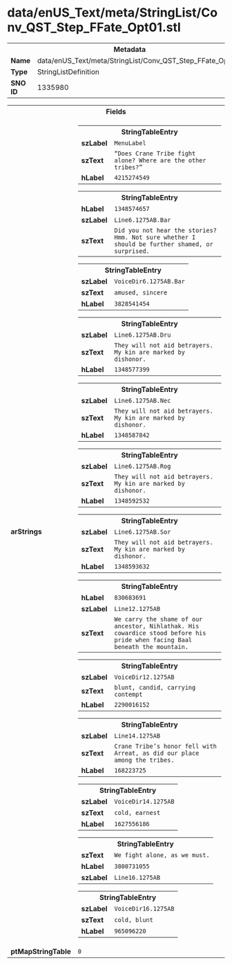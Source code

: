 <h1>data/enUS_Text/meta/StringList/Conv_QST_Step_FFate_Opt01.stl</h1><table><tr><th colspan="100%">Metadata</th></tr><tr><td><b>Name</b></td><td>data/enUS_Text/meta/StringList/Conv_QST_Step_FFate_Opt01.stl</td></tr><tr><td><b>Type</b></td><td>StringListDefinition</td></tr><tr><td><b>SNO ID</b></td><td>1335980</td></tr></table>

<table><tr><th colspan="100%">Fields</th></tr><tr><td><b>arStrings</b></td><td><table><tr><th colspan="100%">StringTableEntry</th></tr><tr><td><b>szLabel</b></td><td><code>MenuLabel</code></td></tr><tr><td><b>szText</b></td><td><code>“Does Crane Tribe fight alone? Where are the other tribes?”</code></td></tr><tr><td><b>hLabel</b></td><td><code>4215274549</code></td></tr></table>


<table><tr><th colspan="100%">StringTableEntry</th></tr><tr><td><b>hLabel</b></td><td><code>1348574657</code></td></tr><tr><td><b>szLabel</b></td><td><code>Line6.1275AB.Bar</code></td></tr><tr><td><b>szText</b></td><td><code>Did you not hear the stories? Hmm. Not sure whether I should be further shamed, or surprised.</code></td></tr></table>


<table><tr><th colspan="100%">StringTableEntry</th></tr><tr><td><b>szLabel</b></td><td><code>VoiceDir6.1275AB.Bar</code></td></tr><tr><td><b>szText</b></td><td><code>amused, sincere</code></td></tr><tr><td><b>hLabel</b></td><td><code>3828541454</code></td></tr></table>


<table><tr><th colspan="100%">StringTableEntry</th></tr><tr><td><b>szLabel</b></td><td><code>Line6.1275AB.Dru</code></td></tr><tr><td><b>szText</b></td><td><code>They will not aid betrayers. My kin are marked by dishonor.</code></td></tr><tr><td><b>hLabel</b></td><td><code>1348577399</code></td></tr></table>


<table><tr><th colspan="100%">StringTableEntry</th></tr><tr><td><b>szLabel</b></td><td><code>Line6.1275AB.Nec</code></td></tr><tr><td><b>szText</b></td><td><code>They will not aid betrayers. My kin are marked by dishonor.</code></td></tr><tr><td><b>hLabel</b></td><td><code>1348587842</code></td></tr></table>


<table><tr><th colspan="100%">StringTableEntry</th></tr><tr><td><b>szLabel</b></td><td><code>Line6.1275AB.Rog</code></td></tr><tr><td><b>szText</b></td><td><code>They will not aid betrayers. My kin are marked by dishonor.</code></td></tr><tr><td><b>hLabel</b></td><td><code>1348592532</code></td></tr></table>


<table><tr><th colspan="100%">StringTableEntry</th></tr><tr><td><b>szLabel</b></td><td><code>Line6.1275AB.Sor</code></td></tr><tr><td><b>szText</b></td><td><code>They will not aid betrayers. My kin are marked by dishonor.</code></td></tr><tr><td><b>hLabel</b></td><td><code>1348593632</code></td></tr></table>


<table><tr><th colspan="100%">StringTableEntry</th></tr><tr><td><b>hLabel</b></td><td><code>830683691</code></td></tr><tr><td><b>szLabel</b></td><td><code>Line12.1275AB</code></td></tr><tr><td><b>szText</b></td><td><code>We carry the shame of our ancestor, Nihlathak. His cowardice stood before his pride when facing Baal beneath the mountain.</code></td></tr></table>


<table><tr><th colspan="100%">StringTableEntry</th></tr><tr><td><b>szLabel</b></td><td><code>VoiceDir12.1275AB</code></td></tr><tr><td><b>szText</b></td><td><code>blunt, candid, carrying contempt</code></td></tr><tr><td><b>hLabel</b></td><td><code>2290016152</code></td></tr></table>


<table><tr><th colspan="100%">StringTableEntry</th></tr><tr><td><b>szLabel</b></td><td><code>Line14.1275AB</code></td></tr><tr><td><b>szText</b></td><td><code>Crane Tribe’s honor fell with Arreat, as did our place among the tribes.</code></td></tr><tr><td><b>hLabel</b></td><td><code>168223725</code></td></tr></table>


<table><tr><th colspan="100%">StringTableEntry</th></tr><tr><td><b>szLabel</b></td><td><code>VoiceDir14.1275AB</code></td></tr><tr><td><b>szText</b></td><td><code>cold, earnest</code></td></tr><tr><td><b>hLabel</b></td><td><code>1627556186</code></td></tr></table>


<table><tr><th colspan="100%">StringTableEntry</th></tr><tr><td><b>szText</b></td><td><code>We fight alone, as we must.</code></td></tr><tr><td><b>hLabel</b></td><td><code>3800731055</code></td></tr><tr><td><b>szLabel</b></td><td><code>Line16.1275AB</code></td></tr></table>


<table><tr><th colspan="100%">StringTableEntry</th></tr><tr><td><b>szLabel</b></td><td><code>VoiceDir16.1275AB</code></td></tr><tr><td><b>szText</b></td><td><code>cold, blunt</code></td></tr><tr><td><b>hLabel</b></td><td><code>965096220</code></td></tr></table>


</td></tr><tr><td><b>ptMapStringTable</b></td><td><code>0</code></td></tr></table>

